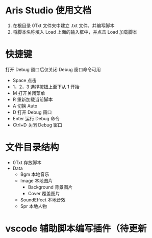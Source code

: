 # Aris Studio 使用文档

1. 在根目录 0Txt 文件夹中建立 .txt 文件，并编写脚本
2. 将脚本名称填入 Load 上面的输入框中，并点击 Load 加载脚本

# 快捷键

打开 Debug 窗口后仅关闭 Debug 窗口命令可用

- Space 点击
- 1，2，3 选择按钮上至下从 1 开始
- M 打开关闭菜单
- R 重新加载当前脚本
- A 切换 Auto
- D 打开 Debug 窗口
- Enter 运行 Debug 命令
- Ctrl+D 关闭 Debug 窗口

# 文件目录结构

- 0Txt 存放脚本
- Data
  - Bgm 本地音乐
  - Image 本地图片
    - Background 背景图片
    - Cover 覆盖图片
  - SoundEffect 本地音效
  - Spr 本地人物

# vscode 辅助脚本编写插件（待更新
